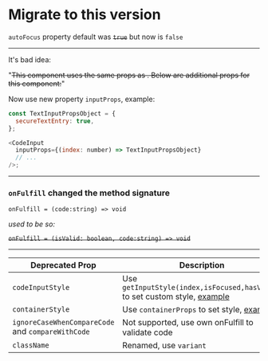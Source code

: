 # Migrate to this version

`autoFocus` property default was ~~`true`~~ but now is `false`

---

It's bad idea:

"~~This component uses the same props as . Below are additional props for this component:~~"

Now use new property `inputProps`, example:

```js
const TextInputPropsObject = {
  secureTextEntry: true,
};

<CodeInput
  inputProps={(index: number) => TextInputPropsObject}
  // ...
/>;
```

---

### `onFulfill` changed the method signature

`onFulfill = (code:string) => void`

_used to be so:_

~~`onFulfill = (isValid: boolean, code:string) => void`~~

---

| Deprecated Prop                                   | Description                                                                                                                                                                                                      |
| ------------------------------------------------- | ---------------------------------------------------------------------------------------------------------------------------------------------------------------------------------------------------------------- |
| `codeInputStyle`                                  | Use `getInputStyle(index,isFocused,hasValue)` to set custom style, [example](https://github.com/retyui/react-native-confirmation-code-field/blob/master/examples/rn56/src/realDemo/DarkExample/index.js#L36-L41) |
| `containerStyle`                                  | Use `containerProps` to set style, [example](https://github.com/retyui/react-native-confirmation-code-field/blob/master/examples/rn56/src/realDemo/DarkExample/index.js#L48)                                     |
| `ignoreCaseWhenCompareCode` and `compareWithCode` | Not supported, use own onFulfill to validate code                                                                                                                                                                |
| `className`                                       | Renamed, use `variant`                                                                                                                                                                                           |
